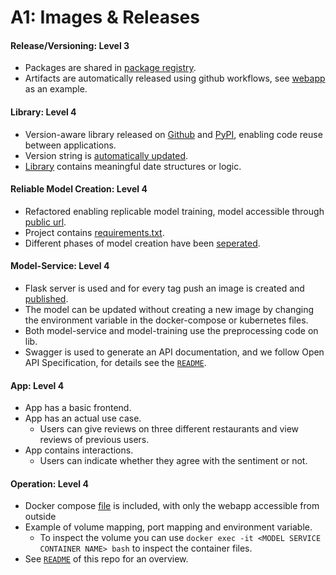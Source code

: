 # A1: Images & Releases

#### Release/Versioning: Level 3
- Packages are shared in [package registry](https://github.com/orgs/remla23-team13/packages).
- Artifacts are automatically released using github workflows, see [webapp](https://github.com/remla23-team13/app/blob/main/.github/workflows/release.yaml) as an example.

#### Library: Level 4
- Version-aware library released on [Github](https://github.com/orgs/remla23-team13/packages/npm/package/remla-lib) and [PyPI](https://pypi.org/project/remlalib/), enabling code reuse between applications. 
- Version string is [automatically updated](https://github.com/remla23-team13/lib/blob/main/remlalib/version_util.py).
- [Library](https://github.com/remla23-team13/lib) contains meaningful date structures or logic.

#### Reliable Model Creation: Level 4
- Refactored enabling replicable model training, model accessible through [public url](https://github.com/remla23-team13/model-training/blob/main/src/data/get_data.py).
- Project contains [requirements.txt](https://github.com/remla23-team13/model-training/blob/main/requirements.txt).
- Different phases of model creation have been [seperated](https://github.com/remla23-team13/model-training/tree/main/src).

#### Model-Service: Level 4
- Flask server is used and for every tag push an image is created and [published](https://github.com/orgs/remla23-team13/packages/container/package/model-service). 
- The model can be updated without creating a new image by changing the environment variable in the docker-compose or kubernetes files. 
- Both model-service and model-training use the preprocessing code on lib.
- Swagger is used to generate an API documentation, and we follow Open API Specification, for details see the [`README`](https://github.com/remla23-team13/model-service).

#### App: Level 4
- App has a basic frontend.
- App has an actual use case.
  - Users can give reviews on three different restaurants and view reviews of previous users.
- App contains interactions.
  - Users can indicate whether they agree with the sentiment or not.

#### Operation: Level 4
- Docker compose [file](/docker-compose.yml) is included, with only the webapp accessible from outside
- Example of volume mapping, port mapping and environment variable.
  - To inspect the volume you can use `docker exec -it <MODEL SERVICE CONTAINER NAME> bash` to inspect the container files.
- See [`README`](https://github.com/remla23-team13/operation) of this repo for an overview.